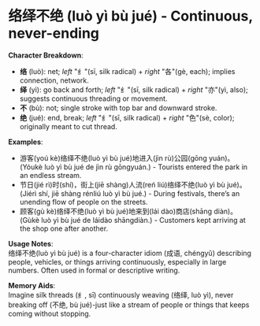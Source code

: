 # **络绎不绝 (luò yì bù jué) - Continuous, never-ending**

**Character Breakdown**:  
- **络** (luò): net; *left* "纟"(sī, silk radical) + *right* "各"(gè, each); implies connection, network.  
- **绎** (yì): go back and forth; *left* "纟"(sī, silk radical) + *right* "亦"(yì, also); suggests continuous threading or movement.  
- **不** (bù): not; single stroke with top bar and downward stroke.  
- **绝** (jué): end, break; *left* "纟"(sī, silk radical) + *right* "色"(sè, color); originally meant to cut thread.

**Examples**:  
- 游客(yoú kè)络绎不绝(luò yì bù jué)地进入(jìn rù)公园(gōng yuán)。 (Yóukè luò yì bù jué de jìn rù gōngyuán.) - Tourists entered the park in an endless stream.  
- 节日(jié rì)时(shí)，街上(jiē shàng)人流(reń liú)络绎不绝(luò yì bù jué)。 (Jiérì shí, jiē shàng rénliú luò yì bù jué.) - During festivals, there’s an unending flow of people on the streets.  
- 顾客(gù kè)络绎不绝(luò yì bù jué)地来到(lái dào)商店(shāng diàn)。 (Gùkè luò yì bù jué de láidào shāngdiàn.) - Customers kept arriving at the shop one after another.

**Usage Notes**:  
络绎不绝(luò yì bù jué) is a four-character idiom (成语, chéngyǔ) describing people, vehicles, or things arriving continuously, especially in large numbers. Often used in formal or descriptive writing.

**Memory Aids**:  
Imagine silk threads (纟, sī) continuously weaving (络绎, luò yì), never breaking off (不绝, bù jué)-just like a stream of people or things that keeps coming without stopping.